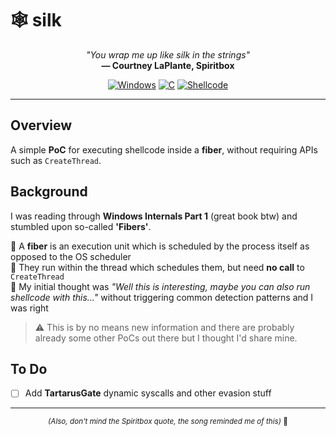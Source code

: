 # 🕸️ silk

<div align="center">

*"You wrap me up like silk in the strings"*  
**— Courtney LaPlante, Spiritbox**

[![Windows](https://img.shields.io/badge/Platform-Windows-blue?style=flat-square&logo=windows)](https://www.microsoft.com/windows)
[![C](https://img.shields.io/badge/Language-C-00599C?style=flat-square&logo=c)](https://en.wikipedia.org/wiki/C_(programming_language))
[![Shellcode](https://img.shields.io/badge/Type-Shellcode%20Injection-red?style=flat-square)](https://attack.mitre.org/techniques/T1055/)

</div>

---

## Overview

A simple **PoC** for executing shellcode inside a **fiber**, without requiring APIs such as `CreateThread`.

## Background

I was reading through **Windows Internals Part 1** (great book btw) and stumbled upon so-called **'Fibers'**.

🔹 A **fiber** is an execution unit which is scheduled by the process itself as opposed to the OS scheduler  
🔹 They run within the thread which schedules them, but need **no call** to `CreateThread`  
🔹 My initial thought was *"Well this is interesting, maybe you can also run shellcode with this..."* without triggering common detection patterns and I was right

> ⚠️ This is by no means new information and there are probably already some other PoCs out there but I thought I'd share mine.

## To Do
- [ ] Add **TartarusGate** dynamic syscalls and other evasion stuff

---

<div align="center">
<sub><i>(Also, don't mind the Spiritbox quote, the song reminded me of this)</i> 🎵</sub>
</div>
